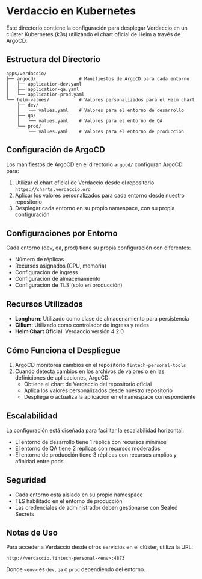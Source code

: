 # Verdaccio en Kubernetes

Este directorio contiene la configuración para desplegar Verdaccio en un clúster Kubernetes (k3s) utilizando el chart oficial de Helm a través de ArgoCD.

## Estructura del Directorio

```
apps/verdaccio/
├── argocd/                # Manifiestos de ArgoCD para cada entorno
│   ├── application-dev.yaml
│   ├── application-qa.yaml
│   └── application-prod.yaml
└── helm-values/           # Valores personalizados para el Helm chart
    ├── dev/
    │   └── values.yaml    # Valores para el entorno de desarrollo
    ├── qa/
    │   └── values.yaml    # Valores para el entorno de QA
    └── prod/
        └── values.yaml    # Valores para el entorno de producción
```

## Configuración de ArgoCD

Los manifiestos de ArgoCD en el directorio `argocd/` configuran ArgoCD para:

1. Utilizar el chart oficial de Verdaccio desde el repositorio `https://charts.verdaccio.org`
2. Aplicar los valores personalizados para cada entorno desde nuestro repositorio
3. Desplegar cada entorno en su propio namespace, con su propia configuración

## Configuraciones por Entorno

Cada entorno (dev, qa, prod) tiene su propia configuración con diferentes:

- Número de réplicas
- Recursos asignados (CPU, memoria)
- Configuración de ingress
- Configuración de almacenamiento
- Configuración de TLS (solo en producción)

## Recursos Utilizados

- **Longhorn**: Utilizado como clase de almacenamiento para persistencia
- **Cilium**: Utilizado como controlador de ingress y redes
- **Helm Chart Oficial**: Verdaccio versión 4.2.0

## Cómo Funciona el Despliegue

1. ArgoCD monitorea cambios en el repositorio `fintech-personal-tools`
2. Cuando detecta cambios en los archivos de valores o en las definiciones de aplicaciones, ArgoCD:
   - Obtiene el chart de Verdaccio del repositorio oficial
   - Aplica los valores personalizados desde nuestro repositorio
   - Despliega o actualiza la aplicación en el namespace correspondiente

## Escalabilidad

La configuración está diseñada para facilitar la escalabilidad horizontal:

- El entorno de desarrollo tiene 1 réplica con recursos mínimos
- El entorno de QA tiene 2 réplicas con recursos moderados
- El entorno de producción tiene 3 réplicas con recursos amplios y afinidad entre pods

## Seguridad

- Cada entorno está aislado en su propio namespace
- TLS habilitado en el entorno de producción
- Las credenciales de administrador deben gestionarse con Sealed Secrets

## Notas de Uso

Para acceder a Verdaccio desde otros servicios en el clúster, utiliza la URL:

```
http://verdaccio.fintech-personal-<env>:4873
```

Donde `<env>` es `dev`, `qa` o `prod` dependiendo del entorno.
